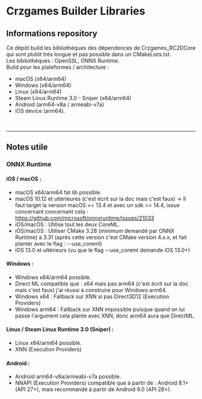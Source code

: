 # Crzgames Builder Libraries

## Informations repository
Ce dépôt build les bibliothèques des dépendences de Crzgames_RC2DCore qui sont plutôt très longue et pas possible dans un CMakeLists.txt. <br />
Les bibliothèques : OpenSSL, ONNX Runtime. <br />
Build pour les plateformes / architecture :
- macOS (x64/arm64)
- Windows (x64/arm64)
- Linux (x64/arm64)
- Steam Linux Runtime 3.0 - Sniper (x64/arm64)
- Android (arm64-v8a / armeabi-v7a)
- iOS device (arm64).

<br />

---

## Notes utile

### ONNX Runtime
#### iOS / macOS :
- macOS x64/arm64 fat lib possible.
- macOS 10.12 et ultérieures (c'est écrit sur la doc mais c'est faux) -> Il faut target la version macOS >= 13.4 et avec un sdk >= 14.4, issue concernant concernant cela : https://github.com/microsoft/onnxruntime/issues/21033
- iOS/macOS : Utilise tout les deux CoreML.
- iOS/macOS : Utiliser CMake 3.28 (minimum demandé par ONNX Runtime) à 3.31 (après cette version c'est CMake version 4.x.x, et fait planter avec le flag : --use_coreml)
- iOS 13.0 et ultérieurs (vu que le flag --use_coreml demande iOS 13.0+)

#### Windows :
- Windows x64/arm64 possible.
- Direct ML compatible que : x64 mais pas arm64 (c'est écrit sur la doc mais c'est faux) j'ai réussi à construire pour Windows arm64.
- Windows x64 : Fallback sur XNN si pas Direct3D12 (Execution Providers)
- Windows arm64 : Fallback sur XNN impossible puisque quand on lui passe l'argument cela plante avec XNN, donc arm64 aura que DirectML.

#### Linux / Steam Linux Runtime 3.0 (Sniper) :
- Linux x64/arm64 possible.
- XNN (Execution Providers)

#### Android :
- Android arm64-v8a/armeabi-v7a possible.
- NNAPI (Execution Providers) compatible que à partir de : Android 8.1+ (API 27+), mais recommandé à partir de Android 9.0 (API 28+).
